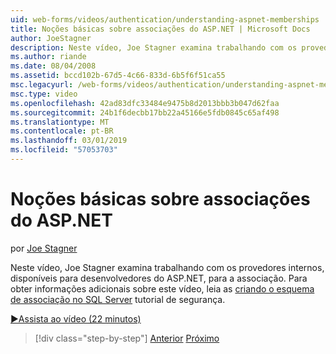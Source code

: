 ```yaml
---
uid: web-forms/videos/authentication/understanding-aspnet-memberships
title: Noções básicas sobre associações do ASP.NET | Microsoft Docs
author: JoeStagner
description: Neste vídeo, Joe Stagner examina trabalhando com os provedores internos, disponíveis para desenvolvedores do ASP.NET, para a associação. Para obter informações adicionais sobre est...
ms.author: riande
ms.date: 08/04/2008
ms.assetid: bccd102b-67d5-4c66-833d-6b5f6f51ca55
msc.legacyurl: /web-forms/videos/authentication/understanding-aspnet-memberships
msc.type: video
ms.openlocfilehash: 42ad83dfc33484e9475b8d2013bbb3b047d62faa
ms.sourcegitcommit: 24b1f6decbb17bb22a45166e5fdb0845c65af498
ms.translationtype: MT
ms.contentlocale: pt-BR
ms.lasthandoff: 03/01/2019
ms.locfileid: "57053703"
---
```

<a name="understanding-aspnet-memberships"></a>Noções básicas sobre associações do ASP.NET
====================
por [Joe Stagner](https://github.com/JoeStagner)

Neste vídeo, Joe Stagner examina trabalhando com os provedores internos, disponíveis para desenvolvedores do ASP.NET, para a associação. Para obter informações adicionais sobre este vídeo, leia as [criando o esquema de associação no SQL Server](../../overview/older-versions-security/membership/creating-the-membership-schema-in-sql-server-vb.md) tutorial de segurança.

[&#9654;Assista ao vídeo (22 minutos)](https://channel9.msdn.com/Blogs/ASP-NET-Site-Videos/understanding-aspnet-memberships)

> [!div class="step-by-step"]
> [Anterior](use-custom-principal-objects.md)
> [Próximo](configuring-sql-to-work-with-membership-schemas.md)
